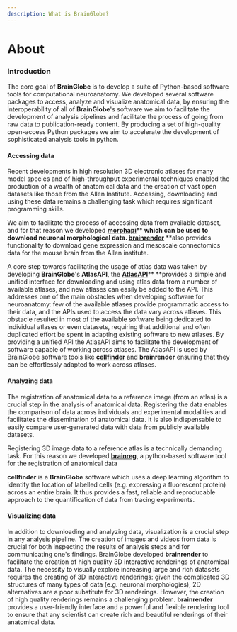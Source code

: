 ```yaml
---
description: What is BrainGlobe?
---
```


# About

### Introduction

The core goal of **BrainGlobe** is to develop a suite of Python-based software tools for computational neuroanatomy. We developed several software packages to access, analyze and visualize anatomical data, by ensuring the interoperability of all of **BrainGlobe**'s software we aim to facilitate the development of analysis pipelines and facilitate the process of going from raw data to publication-ready content. By producing a set of high-quality open-access Python packages we aim to accelerate the development of sophisticated analysis tools in python.&#x20;



#### Accessing data

Recent developments in high resolution 3D electronic atlases for many model species and of high-throughput experimental techniques enabled the production of a wealth of anatomical data and the creation of vast open datasets like those from the Allen Institute. Accessing, downloading and using these data remains a challenging task which requires significant programming skills.&#x20;

We aim to facilitate the process of accessing data from available dataset, and for that reason we developed [**morphapi**](morphapi/morphapi.md)** **which can be used to download neuronal morphological data. [**brainrender**](brainrender/untitled.md)** **also provides functionality to download gene expression and mesoscale connectomics data for the mouse brain from the Allen institute.&#x20;

A core step towards facilitating the usage of atlas data was taken by developing **BrainGlobe**'s **AtlasAPI**, the [**AtlasAPI**](bg-atlasapi/introduction.md)** **provides a simple and unified interface for downloading and using atlas data from a number of available atlases, and new atlases can easily be added to the API. This addresses one of the main obstacles when developing software for neuroanatomy: few of the available atlases provide programmatic access to their data, and the APIs used to access the data vary across atlases. This obstacle resulted in most of the available software being dedicated to individual atlases or even datasets, requiring that additional and often duplicated effort be spent in adapting existing software to new atlases. By providing a unified API the AtlasAPI aims to facilitate the development of software capable of working across atlases. The AtlasAPI is used by BrainGlobe software tools like [**cellfinder**](cellfinder/cellfinder-introduction.md) and **brainrender** ensuring that they can be effortlessly adapted to work across atlases.

####

#### Analyzing data

The registration of anatomical data to a reference image (from an atlas) is a crucial step in the analysis of anatomical data. Registering the data enables the comparison of data across individuals and experimental modalities and facilitates the dissemination of anatomical data. It is also indispensable to easily compare user-generated data with data from publicly available datasets.

Registering 3D image data to a reference atlas is a technically demanding task. For this reason we developed [**brainreg**](brainreg/introduction.md), a python-based software tool for the registration of anatomical data

**cellfinder** is a **BrainGlobe** software which uses a deep learning algorithm to identify the location of labelled cells (e.g. expressing a fluorescent protein) across an entire brain. It thus provides a fast,  reliable and reproducable approach to the quantification of data from tracing experiments.&#x20;

####

#### Visualizing data

In addition to downloading and analyzing data, visualization is a crucial step in any analysis pipeline. The creation of images and videos from data is crucial for both inspecting the results of analysis steps and for communicating one's findings. BrainGlobe developed **brainrender** to facilitate the creation of high quality 3D interactive renderings of anatomical data. The necessity to visually explore increasing large and rich datasets requires the creating of 3D interactive renderings: given the complicated 3D structures of many types of data (e.g. neuronal morphologies), 2D alternatives are a poor substitute for 3D renderings. However, the creation of high quality renderings remains a challenging problem. **brainrender** provides a user-friendly interface and a powerful and flexible rendering tool to ensure that any scientist can create rich and beautiful renderings of their anatomical data.




